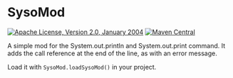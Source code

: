 SysoMod
============

[![Apache License, Version 2.0, January 2004](https://img.shields.io/github/license/apache/maven.svg?label=License)](LICENSE)
[![Maven Central](https://img.shields.io/maven-central/v/de.sdun-zehmke/sysomod.svg?label=Maven%20Central)](https://search.maven.org/search?q=g:%22de.sdun-zehmke%22%20AND%20a:%22sysomod%22)

A simple mod for the System.out.println and System.out.print command.
It adds the call reference at the end of the line, as with an error message.

Load it with `SysoMod.loadSysoMod()` in your project.
